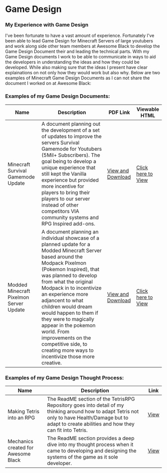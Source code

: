 # Game Design
<h3> My Experience with Game Design</h3>
I've been fortunate to have a vast amount of experience. Fortunately I've been able to lead Game Design for Minecraft Servers of large youtubers and work along side other team members at Awesome Black to develop the Game Design Document their and leading the technical parts. With my Game Design documents I work to be able to communicate in ways to aid the developers in understanding the ideas and how they could be developed. While also making sure that the ideas I present have clear explainations on not only how they would work but also why. Below are two examples of Minecraft Game Design Documents as I can not share the document I worked on at Awesome Black:

<h3> Examples of my Game Design Documents: </h3>

| Name | Description | PDF Link | Viewable HTML | 
| ------------ | ----------------------------------------- | ------------ | ------------ | 
| Minecraft Survival Gamemode Update | A document planning out the development of a set of updates to improve the servers Survival Gamemode for  Youtubers (5Mil+ Subscribers). The goal being to develop a unique experience that still kept the Vanilla experience but provided more incentive for players to bring their players to our server instead of other competitors VIA community systems and RPG Inspired add-ons. |  <a href="https://github.com/willpk03/Game-Design-Document-Examples/blob/main/Example2/Survival%20Design%20Document%20Public%20View.pdf"> View and Download </a> | <a href="https://html-preview.github.io/?url=https://github.com/willpk03/Game-Design-Document-Examples/blob/main/Example2/SurvivalGameDesignDocumentPublicView.html"> Click here to View </a> | 
| Modded Minecraft Pixelmon Server Update | A document planning an individual showcase of a planned update for a Modded Minecraft Server based around the Modpack Pixelmon (Pokemon Inspired), that was planned to develop from what the original Modpack in to incentivize an experience more adjancent to what children would dream would happen to them if they were to magically appear in the pokemon world. From improvements on the competitive side, to creating more ways to incentivize those more creative.  | <a href="https://github.com/willpk03/Game-Design-Document-Examples/blob/main/Example1/Pixelmon%20Design%20Document%20Public%20View.pdf"> View and Download </a> | <a href="https://html-preview.github.io/?url=https://github.com/willpk03/Game-Design-Document-Examples/blob/main/Example1/PixelmonDesignDocumentPublicView.html"> Click here to View </a> | 

<h3> Examples of my Game Design Thought Process: </h3>

| Name | Description | Link |
| ------------ | ----------------------------------------- | ------------ |
| Making Tetris into an RPG | The ReadME section of the TetrisRPG Repository goes into detail of my thinking around how to adapt Tetris not only to have Health/Damage but to adapt to create abilities and how they can fit into Tetris. |  <a href="https://github.com/willpk03/TetrisRPG"> View</a> | 
| Mechanics created for Awesome Black | The ReadME section provides a deep dive into my thought process when it came to developing and designing the systems of the game as it sole developer. | <a href="https://github.com/willpk03/Awesome-Black-Game-Mechanics/blob/main/README.md"> View</a> |
